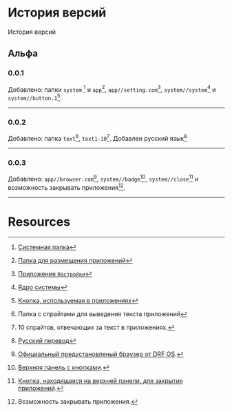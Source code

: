 # История версий 
История версий
## Альфа 
### 0.0.1
Добавлено: папки `system` [^f_system] и `app`[^f_app], `app//setting.com`[^setting.com], `system//system`[^system] и `system//button.1`[^button.1].
<hr>

### 0.0.2
Добавлено: папка `text`[^f_text],
`text1-10`[^text1-10].
Добавлен русский язык[^ru_lang]
<hr>

### 0.0.3
Добавлено: `app//browser.com`[^browser.com], `system//badge`[^badge], `system//close`[^close] и возможность закрывать приложения[^close_application].
<hr>

# Resources
[^f_system]:[Системная папка](floaders/system)
[^f_app]:[Папка для размещения приложений](floaders/app)
[^f_text]:Папка с спрайтами для выведения текста приложений
[^setting.com]:[Приложение `Настройки`](floaders/app/setting.com.md)
[^system]:[Ядро системы](floaders/system/system.md)
[^button.1]:[Кнопка, используемая в приложениях](floaders/system/button.1.md)
[^text1-10]:10 спрайтов, отвечающих за текст в приложениях.
[^ru_lang]:[Русский перевод](lang/ru.md)
[^browser.com]:[Официальный предустановленый браузер от DRF OS](floaders/app/browser.com.md).
[^badge]:[Верхняя панель с кнопками](floaders/system/badge.md).
[^close]:[Кнопка, находящаяся на верхней панели, для закрытия приложений](floaders/system/badge.md).
[^close_application]:Возможность закрывать приложения.
